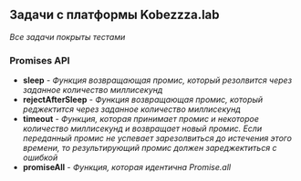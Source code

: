 ## Задачи с платформы Kobezzza.lab

<i>Все задачи покрыты тестами</i>

### Promises API

- <b>sleep</b> - <i>Функция возвращающая промис, который резолвится через заданное количество миллисекунд</i>
- <b>rejectAfterSleep</b> - <i>Функция возвращающая промис, который реджектится через заданное количество миллисекунд</i>
- <b>timeout</b> - <i>Функция, которая принимает промис и некоторое количество миллисекунд и возвращает новый промис. Если переданный промис не успевает зарезолвиться до истечения этого времени, то результирующий промис должен зареджектиться с ошибкой</i>
- <b>promiseAll</b> - <i>Функция, которая идентична Promise.all</i>